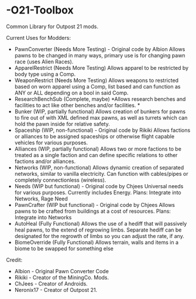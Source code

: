 # -O21-Toolbox
Common Library for Outpost 21 mods.

Current Uses for Modders:
- PawnConverter (Needs More Testing) - Original code by Albion
Allows pawns to be changed in many ways, primary use is for changing pawn race (uses Alien Races).
- ApparelRestrict (Needs More Testing)
Allows apparel to be restricted by body type using a Comp.
- WeaponRestrict (Needs More Testing)
Allows weapons to restricted based on worn apparel using a Comp, list based and can function as ANY or ALL depending on a bool in said Comp.
- ResearchBenchSub (Complete, maybe)
*Allows research benches and facilities to act like other benches and/or facilities. *
- Bunker (WIP, partially functional)
Allows creation of bunkers for pawns to fire out of with XML defined max pawns, as well as turrets which can hold the pawn inside for relative safety.
- Spaceship (WIP, non-functional) - Original code by Rikiki
Allows factions or alliances to be assigned spaceships or otherwise flight capable vehicles for various purposes.
- Alliances (WIP, partially functional)
Allows two or more factions to be treated as a single faction and can define specific relations to other factions and/or alliances.
- Networks (WIP, non-functional)
Allows dynamic creation of separated networks, similar to vanilla electricity. Can function with cables/pipes or completely connectionless (wireless).
- Needs (WIP but functional) - Original code by Chjees
Universal needs for various purposes. Currently includes Energy. Plans: Integrate into Networks, Rage Need
- PawnCrafter (WIP but functional) - Original code by Chjees
Allows pawns to be crafted from buildings at a cost of resources. Plans: Integrate into Networks
- AutoHeal (Fully Functional)
Allows the use of a hediff that will passively heal pawns, to the extend of regrowing limbs. Separate hediff can be designated for the regrowth of limbs so you can adjust the rate, if any.
- BiomeOverride (Fully Functional)
Allows terrain, walls and items in a biome to be swapped for something else

Credit:
- Albion - Original Pawn Converter Code
- Rikiki - Creator of the MiningCo. Mods.
- ChJees - Creator of Androids.
- Neronix17 - Creator of Outpost 21.
